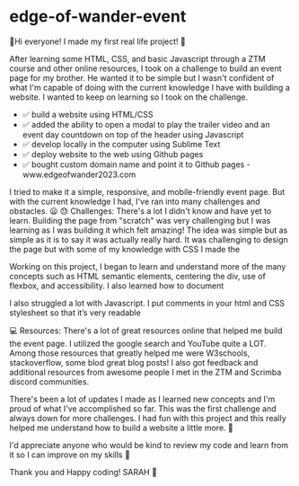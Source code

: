 # edge-of-wander-event

👋Hi everyone! I made my first real life project! 🎉

After learning some HTML, CSS, and basic Javascript through a ZTM course and other online resources, I took on a challenge to build an event page for my brother. 
He wanted it to be simple but I wasn't confident of what I'm capable of doing with the current knowledge I have with building a website. I wanted to keep on learning so I took on the challenge. 

<ul>
  <li>✅ build a website using HTML/CSS</li>
  <li>✅ added the ability to open a modal to play the trailer video and an event day countdown on top of the header using Javascript</li>
  <li>✅ develop locally in the computer using Sublime Text</li>
  <li>✅ deploy website to the web using Github pages</li>
  <li>✅ bought custom domain name and point it to Github pages - www.edgeofwander2023.com </li>
</ul>

I tried to make it a simple, responsive, and mobile-friendly event page. But with the current knowledge I had, I've ran into many challenges and obstacles. 😦
😓 Challenges: There's a lot I didn't know and have yet to learn. Building the page from "scratch" was very challenging but I was learning as I was building it which felt amazing! The idea was simple but as simple as it is to say it was actually really hard. It was challenging to design the page but with some of my knowledge with CSS I made the

Working on this project, I began to learn and understand more of the many concepts such as HTML semantic elements, centering the div, use of flexbox, and accessibility. I also learned how to document


I also struggled a lot with Javascript. 
I
put comments in your html and CSS stylesheet so that it’s very readable

💻 Resources: There's a lot of great resources online that helped me build the event page. I utilized the google search and YouTube quite a LOT. Among those resources that greatly helped me were W3schools, stackoverflow, some blod great blog posts! I also got feedback and additional resources from awesome people I met in the ZTM and Scrimba discord communities.

There's been a lot of updates I made as I learned new concepts and I'm proud of what I've accomplished so far. This was the first challenge and always down for more challenges. I had fun with this project and this really helped me understand how to build a website a little more. 👊

I'd appreciate anyone who would be kind to review my code and learn from it so I can improve on my skills 🙏

Thank you and Happy coding! SARAH 🍵
